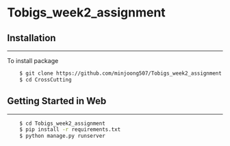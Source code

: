 # Tobigs_week2_assignment

## Installation

---------------
To install package
```bash
    $ git clone https://github.com/minjoong507/Tobigs_week2_assignment.git
    $ cd CrossCutting
```

## Getting Started in Web

------------------------------
```bash
    $ cd Tobigs_week2_assignment
    $ pip install -r requirements.txt
    $ python manage.py runserver
